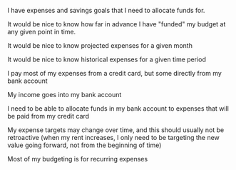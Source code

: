 I have expenses and savings goals that I need to allocate funds for.

It would be nice to know how far in advance I have "funded" my budget at any given point in time.

It would be nice to know projected expenses for a given month

It would be nice to know historical expenses for a given time period

I pay most of my expenses from a credit card, but some directly from my bank account

My income goes into my bank account

I need to be able to allocate funds in my bank account to expenses that will be paid from my credit card

My expense targets may change over time, and this should usually not be retroactive (when my rent increases,
I only need to be targeting the new value going forward, not from the beginning of time)

Most of my budgeting is for recurring expenses
